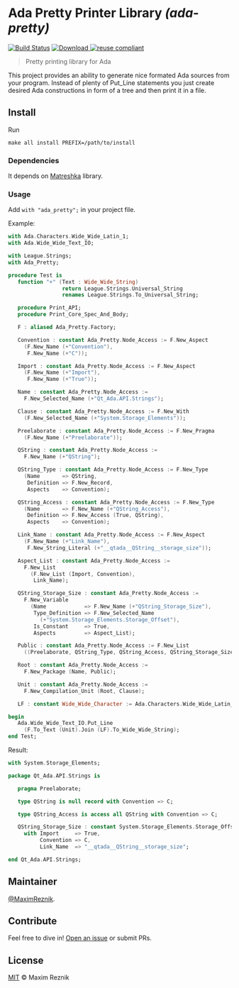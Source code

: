 Ada Pretty Printer Library _(ada-pretty)_
=========================================

[![Build Status](https://travis-ci.org/reznikmm/ada-pretty.svg?branch=master)](https://travis-ci.org/reznikmm/ada-pretty)
[![Download](https://api.bintray.com/packages/reznikmm/matreshka/ada-pretty/images/download.svg) ](https://bintray.com/reznikmm/matreshka/ada-pretty/_latestVersion)
[![reuse compliant](https://img.shields.io/badge/reuse-compliant-green.svg)](https://reuse.software/)

> Pretty printing library for Ada

This project provides an ability to generate nice formated Ada sources
from your program. Instead of plenty of Put_Line statements you just
create desired Ada constructions in form of a tree and then print it in
a file.

## Install

Run
```
make all install PREFIX=/path/to/install
```

### Dependencies
It depends on [Matreshka](https://forge.ada-ru.org/matreshka) library.

### Usage
Add `with "ada_pretty";` in your project file.

Example:

```ada
with Ada.Characters.Wide_Wide_Latin_1;
with Ada.Wide_Wide_Text_IO;

with League.Strings;
with Ada_Pretty;

procedure Test is
   function "+" (Text : Wide_Wide_String)
                 return League.Strings.Universal_String
                 renames League.Strings.To_Universal_String;

   procedure Print_API;
   procedure Print_Core_Spec_And_Body;

   F : aliased Ada_Pretty.Factory;

   Convention : constant Ada_Pretty.Node_Access := F.New_Aspect
     (F.New_Name (+"Convention"),
      F.New_Name (+"C"));

   Import : constant Ada_Pretty.Node_Access := F.New_Aspect
     (F.New_Name (+"Import"),
      F.New_Name (+"True"));

   Name : constant Ada_Pretty.Node_Access :=
     F.New_Selected_Name (+"Qt_Ada.API.Strings");

   Clause : constant Ada_Pretty.Node_Access := F.New_With
     (F.New_Selected_Name (+"System.Storage_Elements"));

   Preelaborate : constant Ada_Pretty.Node_Access := F.New_Pragma
     (F.New_Name (+"Preelaborate"));

   QString : constant Ada_Pretty.Node_Access :=
     F.New_Name (+"QString");

   QString_Type : constant Ada_Pretty.Node_Access := F.New_Type
     (Name       => QString,
      Definition => F.New_Record,
      Aspects    => Convention);

   QString_Access : constant Ada_Pretty.Node_Access := F.New_Type
     (Name       => F.New_Name (+"QString_Access"),
      Definition => F.New_Access (True, QString),
      Aspects    => Convention);

   Link_Name : constant Ada_Pretty.Node_Access := F.New_Aspect
     (F.New_Name (+"Link_Name"),
      F.New_String_Literal (+"__qtada__QString__storage_size"));

   Aspect_List : constant Ada_Pretty.Node_Access :=
     F.New_List
       (F.New_List (Import, Convention),
        Link_Name);

   QString_Storage_Size : constant Ada_Pretty.Node_Access :=
     F.New_Variable
       (Name            => F.New_Name (+"QString_Storage_Size"),
        Type_Definition => F.New_Selected_Name
          (+"System.Storage_Elements.Storage_Offset"),
        Is_Constant     => True,
        Aspects         => Aspect_List);

   Public : constant Ada_Pretty.Node_Access := F.New_List
     ((Preelaborate, QString_Type, QString_Access, QString_Storage_Size));

   Root : constant Ada_Pretty.Node_Access :=
     F.New_Package (Name, Public);

   Unit : constant Ada_Pretty.Node_Access :=
     F.New_Compilation_Unit (Root, Clause);

   LF : constant Wide_Wide_Character := Ada.Characters.Wide_Wide_Latin_1.LF;

begin
   Ada.Wide_Wide_Text_IO.Put_Line
     (F.To_Text (Unit).Join (LF).To_Wide_Wide_String);
end Test;
```

Result:

```ada
with System.Storage_Elements;

package Qt_Ada.API.Strings is

   pragma Preelaborate;

   type QString is null record with Convention => C;

   type QString_Access is access all QString with Convention => C;

   QString_Storage_Size : constant System.Storage_Elements.Storage_Offset
     with Import     => True,
          Convention => C,
          Link_Name  => "__qtada__QString__storage_size";

end Qt_Ada.API.Strings;
```

## Maintainer

[@MaximReznik](https://github.com/reznikmm).

## Contribute

Feel free to dive in!
[Open an issue](https://github.com/reznikmm/ada-pretty/issues/new)
or submit PRs.

## License

[MIT](LICENSE) © Maxim Reznik

